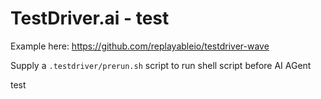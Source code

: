 # TestDriver.ai - test

Example here:
https://github.com/replayableio/testdriver-wave

Supply a `.testdriver/prerun.sh` script to run shell script before AI AGent

test
